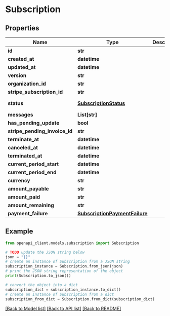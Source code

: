 # Subscription


## Properties

Name | Type | Description | Notes
------------ | ------------- | ------------- | -------------
**id** | **str** |  | [optional] 
**created_at** | **datetime** |  | [optional] 
**updated_at** | **datetime** |  | [optional] 
**version** | **str** |  | [optional] 
**organization_id** | **str** |  | [optional] 
**stripe_subscription_id** | **str** |  | [optional] 
**status** | [**SubscriptionStatus**](SubscriptionStatus.md) |  | [optional] [default to SubscriptionStatus.INVALID]
**messages** | **List[str]** |  | [optional] 
**has_pending_update** | **bool** |  | [optional] 
**stripe_pending_invoice_id** | **str** |  | [optional] 
**terminate_at** | **datetime** |  | [optional] 
**canceled_at** | **datetime** |  | [optional] 
**terminated_at** | **datetime** |  | [optional] 
**current_period_start** | **datetime** |  | [optional] 
**current_period_end** | **datetime** |  | [optional] 
**currency** | **str** |  | [optional] 
**amount_payable** | **str** |  | [optional] 
**amount_paid** | **str** |  | [optional] 
**amount_remaining** | **str** |  | [optional] 
**payment_failure** | [**SubscriptionPaymentFailure**](SubscriptionPaymentFailure.md) |  | [optional] 

## Example

```python
from openapi_client.models.subscription import Subscription

# TODO update the JSON string below
json = "{}"
# create an instance of Subscription from a JSON string
subscription_instance = Subscription.from_json(json)
# print the JSON string representation of the object
print(Subscription.to_json())

# convert the object into a dict
subscription_dict = subscription_instance.to_dict()
# create an instance of Subscription from a dict
subscription_from_dict = Subscription.from_dict(subscription_dict)
```
[[Back to Model list]](../README.md#documentation-for-models) [[Back to API list]](../README.md#documentation-for-api-endpoints) [[Back to README]](../README.md)


